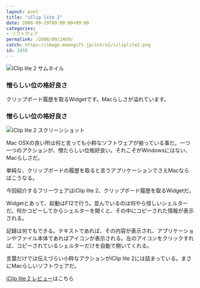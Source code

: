 ```yaml
---
layout: post
title: "iClip lite 2"
date: 2006-09-29T09:00:00+09:00
categories:
- ソフトウェア
permalink: /2006/09/2469/
catch: https://image.moongift.jp/intro2/icliplite2.png
id: 2456
---
```

 ![iClip lite 2 サムネイル](https://image.moongift.jp/intro2/icliplite2.t.png "iClip lite 2 サムネイル")
  

### 憎らしい位の格好良さ
  
クリップボード履歴を取るWidgetです。Macらしさが溢れています。  
<!--more-->  

### 憎らしい位の格好良さ
  

![iClip lite 2 スクリーンショット](https://image.moongift.jp/intro2/icliplite2.png "iClip lite 2 スクリーンショット")

  

Mac OSXの良い所は何と言っても小粋なソフトウェアが揃っている事だ。一つ一つのアクションが、憎たらしい位格好良い。それこそがWindowsにはない、Macらしさだ。

  

単純な、クリップボードの履歴を取ると言うアプリケーションでさえMacならばこうなる。

  

今回紹介するフリーウェアはiClip lite 2、クリップボード履歴を取るWidgetだ。

  

Widgetとあって、起動はF12で行う。並んでいるのは何やら怪しいシェルターだ。何かコピーしてからシェルターを開くと、その中にコピーされた情報が表示される。

  

記録は何でもできる。テキストであれば、その内容が表示され、アプリケーションやファイル本体であればアイコンが表示される。左のアイコンをクリックすれば、コピーされているシェルターだけを自動で開いてくれる。

  

言葉だけでは伝えづらい小粋なアクションがiClip lite 2には詰まっている。まさにMacらしいソフトウェアだ。

  

[iClip lite 2 レビュー](http://fw.moongift.jp/review/i-2470.html)はこちら

